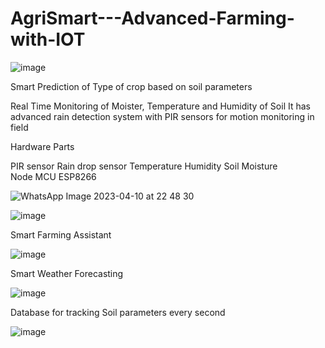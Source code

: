 # AgriSmart---Advanced-Farming-with-IOT

![image](https://github.com/dubeyx/AgriSmart--Advanced-Farming-with-IOT/assets/94775233/408ba377-020c-4a93-a553-8f723908fe24)

Smart Prediction of Type of crop based on soil parameters

Real Time Monitoring of Moister, Temperature and Humidity of Soil
It has advanced rain detection system with PIR sensors for motion monitoring in field

Hardware Parts

PIR sensor 
Rain drop sensor
Temperature
Humidity
Soil Moisture 
Node MCU ESP8266

![WhatsApp Image 2023-04-10 at 22 48 30](https://github.com/dubeyx/AgriSmart--Advanced-Farming-with-IOT/assets/94775233/8f5ae928-6dfe-4c9f-b896-7c2274d5c38f)



![image](https://user-images.githubusercontent.com/94775233/236688792-3e1468e9-fe20-42f4-84cb-39395b51345d.png)

Smart Farming Assistant 

![image](https://user-images.githubusercontent.com/94775233/236689633-d3db9d15-e343-43c7-a11e-9096710bcb87.png)

Smart Weather Forecasting 

![image](https://user-images.githubusercontent.com/94775233/236689695-36710767-645c-45e2-87ad-88269cff3f5a.png)

Database for tracking Soil parameters every second

![image](https://user-images.githubusercontent.com/94775233/236689904-496423d4-b1ad-4593-a9ba-1744bf963e2a.png)
